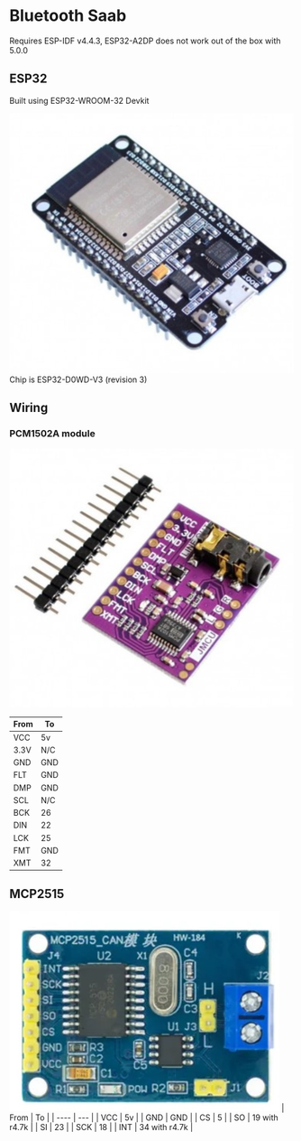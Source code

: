 # Bluetooth Saab

Requires ESP-IDF v4.4.3, ESP32-A2DP does not work out of the box with 5.0.0

## ESP32
Built using ESP32-WROOM-32 Devkit

![ESP32-WROOM](esp32-wroom.jpg)
Chip is ESP32-D0WD-V3 (revision 3)

## Wiring

### PCM1502A module

![PCM5102A DAC SOUND CARD BOARD PHAT 3.5MM STEREO JACK 24 BITS 199,00 kr](i2s.jpg)

| From | To  |
| ---- | --- |
| VCC  | 5v  |
| 3.3V | N/C |
| GND  | GND |
| FLT  | GND |
| DMP  | GND |
| SCL  | N/C |
| BCK  | 26  |
| DIN  | 22  |
| LCK  | 25  |
| FMT  | GND |
| XMT  | 32  |

## MCP2515

![MCP2515 CAN Bus Module Board TJA1050 Receiver SPI](mcp2515.jpg)
| From | To  |
| ---- | --- |
| VCC  | 5v  |
| GND  | GND |
| CS   | 5   |
| SO   | 19 with r4.7k |
| SI   | 23  |
| SCK  | 18  |
| INT  | 34 with r4.7k |
